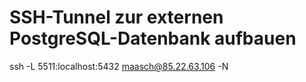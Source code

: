 # SSH-Tunnel zur externen PostgreSQL-Datenbank aufbauen

ssh -L 5511:localhost:5432 maasch@85.22.63.106 -N